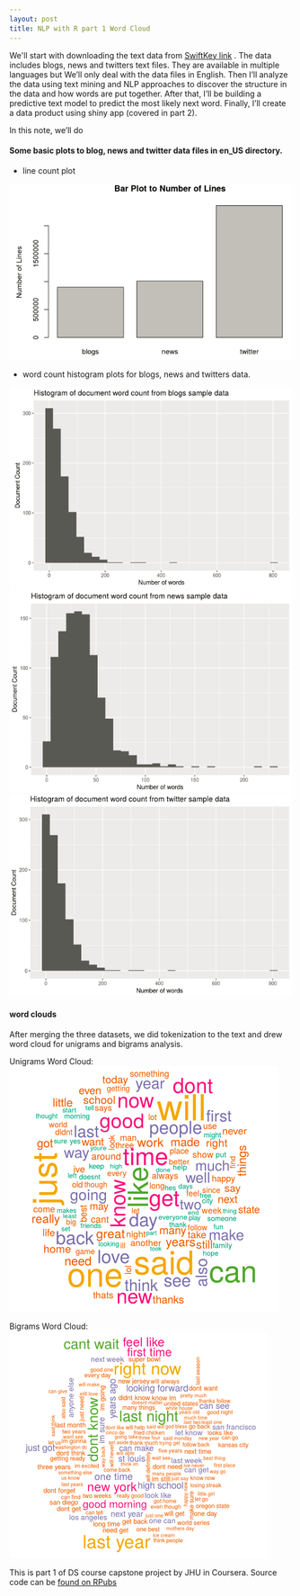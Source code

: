 ```yaml
---
layout: post
title: NLP with R part 1 Word Cloud
---
```


We'll start with downloading the text data from [SwiftKey link](https://d396qusza40orc.cloudfront.net/dsscapstone/dataset/Coursera-SwiftKey.zip)
. The data includes blogs, news and twitters text files. They are available in multiple languages but We’ll only deal with the data files 
in English. Then I’ll analyze the data using text mining and NLP approaches to discover the structure in the data and how words are put 
together. After that, I’ll be building a predictive text model to predict the most likely next word. Finally, I’ll create a data product 
using shiny app (covered in part 2).  

In this note, we’ll do 
#### Some basic plots to blog, news and twitter data files in en_US directory.  
* line count plot  

![line count](/images/ds-r-jhu/line-count.png)  

* word count histogram plots for blogs, news and twitters data.    

![word blog](/images/ds-r-jhu/word-hist-blogs.png) ![word news](/images/ds-r-jhu/word-hist-news.png) ![word twitters](/images/ds-r-jhu/word-hist-twitters.png)  

#### word clouds
After merging the three datasets, we did tokenization to the text and drew word cloud for unigrams and bigrams analysis.  

Unigrams Word Cloud:    
![uni](/images/ds-r-jhu/wc1.png)   

Bigrams Word Cloud:    
![bi](/images/ds-r-jhu/wc2.png)   


This is part 1 of DS course capstone project by JHU in Coursera. Source code can be [found on RPubs](http://rpubs.com/fengliplatform/275415)

